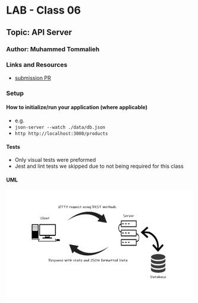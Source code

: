 # LAB - Class 06

## Topic: API Server

### Author: Muhammed Tommalieh

### Links and Resources

- [submission PR](https://github.com/401-advanced-javascript-tommalieh/api-server/pull/1)

### Setup

#### How to initialize/run your application (where applicable)

- e.g.
- `json-server --watch ./data/db.json`
- `http http://localhost:3000/products`


#### Tests

- Only visual tests were preformed
- Jest and lint tests we skipped due to not being required for this class

#### UML

![UML](./assets/UML.png)
